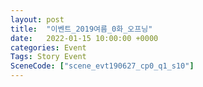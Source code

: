 ```yaml
---
layout: post
title:  "이벤트_2019여름_0화_오프닝"
date:   2022-01-15 10:00:00 +0000
categories: Event
Tags: Story Event
SceneCode: ["scene_evt190627_cp0_q1_s10"]
---
```

